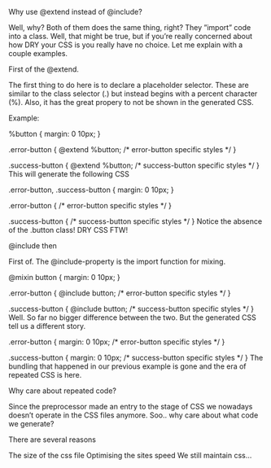 Why use @extend instead of @include?

Well, why? Both of them does the same thing, right? They ”import” code into a class. Well, that might be true, but if you’re really concerned about how DRY your CSS is you really have no choice. Let me explain with a couple examples.

First of the @extend.

The first thing to do here is to declare a placeholder selector. These are similar to the class selector (.) but instead begins with a percent character (%). Also, it has the great propery to not be shown in the generated CSS.

Example:

%button {
    margin: 0 10px; 
}

.error-button {
    @extend %button;
    /* error-button specific styles */ 
}

.success-button {
    @extend %button; 
    /* success-button specific styles */ 
}
This will generate the following CSS

.error-button, .success-button {
    margin: 0 10px; 
}

.error-button {
    /* error-button specific styles */ 
}

.success-button {
    /* success-button specific styles */ 
}
Notice the absence of the .button class! DRY CSS FTW!

@include then

First of. The @include-property is the import function for mixing.

@mixin button {
    margin: 0 10px; 
}

.error-button {
    @include button; 
    /* error-button specific styles */ 
}

.success-button {
    @include button; 
    /* success-button specific styles */ 
}
Well. So far no bigger difference between the two. But the generated CSS tell us a different story.

.error-button {
    margin: 0 10px; 
    /* error-button specific styles */ 
}

.success-button {
    margin: 0 10px; 
    /* success-button specific styles */ 
}
The bundling that happened in our previous example is gone and the era of repeated CSS is here.

Why care about repeated code?

Since the preprocessor made an entry to the stage of CSS we nowadays doesn’t operate in the CSS files anymore. Soo.. why care about what code we generate?

There are several reasons

The size of the css file
Optimising the sites speed
We still maintain css…
